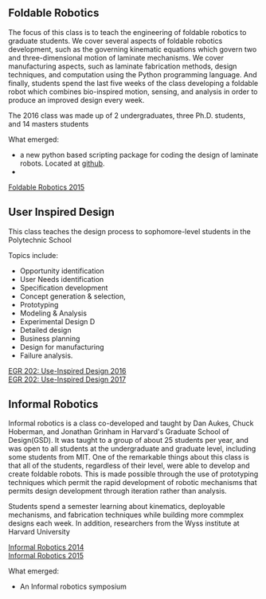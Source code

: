 ---
---

## Foldable Robotics

The focus of this class is to teach the engineering of foldable robotics to graduate students.  We cover several aspects of foldable robotics development, such as the governing kinematic equations which govern two and three-dimensional motion of laminate mechanisms.  We cover manufacturing aspects, such as laminate fabrication methods, design techniques, and computation using the Python programming language.  And finally, students spend the last five weeks of the class developing a foldable robot which combines bio-inspired motion, sensing, and analysis in order to produce an improved design every week.  

The 2016 class was made up of 2 undergraduates, three Ph.D. students, and 14 masters students

What emerged:
* a new python based scripting package for coding the design of laminate robots.  Located at [github](https://github.com/idealabasu/code_foldable_robotics).
*

[Foldable Robotics 2015](foldable-robotics-2016)

## User Inspired Design
This class teaches the design process to sophomore-level students in the Polytechnic School

Topics include:
* Opportunity identification
* User Needs identification
* Specification development
* Concept generation & selection,
* Prototyping
* Modeling & Analysis
* Experimental Design D
* Detailed design
* Business planning
* Design for manufacturing
* Failure analysis.

[EGR 202: Use-Inspired Design 2016](egr202-2016)  
[EGR 202: Use-Inspired Design 2017](egr202-2017)

## Informal Robotics

Informal robotics is a class co-developed and taught by Dan Aukes, Chuck Hoberman, and Jonathan Grinham in Harvard's Graduate School of Design(GSD).  It was taught to a group of about 25 students per year, and was open to all students at the undergraduate and graduate level, including some students from MIT.  One of the remarkable things about this class is that all of the students, regardless of their level, were able to develop and create foldable robots.  This is made possible through the use of prototyping techniques which permit the rapid development of robotic mechanisms that permits design development through iteration rather than analysis.

Students spend a semester learning about kinematics, deployable mechanisms, and fabrication techniques while building more commplex designs each week.  In addition, researchers from the Wyss institute at Harvard University

[Informal Robotics 2014](informal-robotics-2014)  
[Informal Robotics 2015](informal-robotics-2015)

What emerged:
* An Informal robotics symposium

